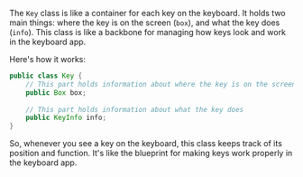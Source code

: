 The `Key` class is like a container for each key on the keyboard. It holds two main things: where the key is on the screen (`box`), and what the key does (`info`). This class is like a backbone for managing how keys look and work in the keyboard app.

Here's how it works:

```java
public class Key {
    // This part holds information about where the key is on the screen
    public Box box;
    
    // This part holds information about what the key does
    public KeyInfo info;
}
```

So, whenever you see a key on the keyboard, this class keeps track of its position and function. It's like the blueprint for making keys work properly in the keyboard app.
